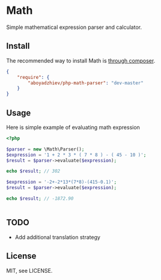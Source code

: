 # Math

Simple mathematical expression parser and calculator.

## Install
The recommended way to install Math is [through composer](http://getcomposer.org).

```JSON
{
    "require": {
        "aboyadzhiev/php-math-parser": "dev-master"
    }
}
```
## Usage

Here is simple example of evaluating math expression
```php
<?php

$parser = new \Math\Parser();
$expression = '1 + 2 * 3 * ( 7 * 8 ) - ( 45 - 10 )';
$result = $parser->evaluate($expression);

echo $result; // 302

$expression = '-2+-2*13*(7*8)-(415-0.1)';
$result = $parser->evaluate($expression);

echo $result; // -1872.90



```
## TODO
  - Add additional translation strategy

## License

MIT, see LICENSE.
